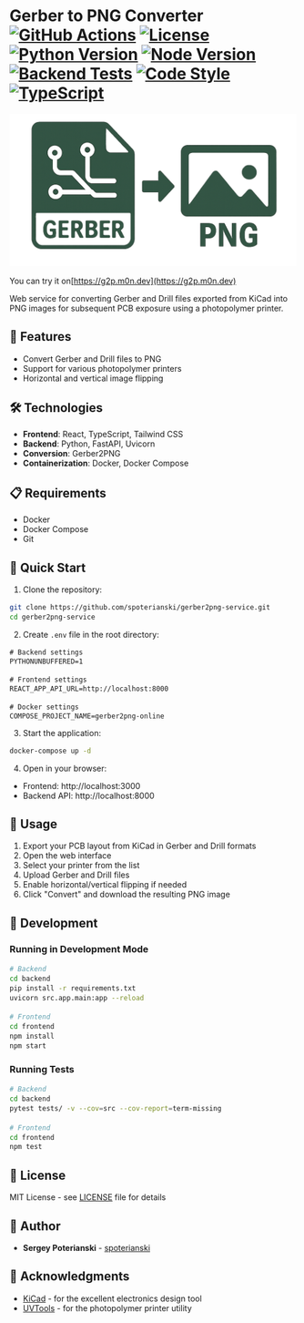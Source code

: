 # Gerber to PNG Converter [![GitHub Actions](https://img.shields.io/github/actions/workflow/status/spoterianski/gerber2png-service/deploy.yml?branch=main&style=flat-square)](https://github.com/spoterianski/gerber2png-service/actions) [![License](https://img.shields.io/github/license/spoterianski/gerber2png-service?style=flat-square)](LICENSE) [![Python Version](https://img.shields.io/badge/python-3.11-blue?style=flat-square)](https://www.python.org/downloads/) [![Node Version](https://img.shields.io/badge/node-18.x-green?style=flat-square)](https://nodejs.org/) [![Backend Tests](https://img.shields.io/badge/backend%20tests-passing-brightgreen?style=flat-square)](https://github.com/spoterianski/gerber2png-service/actions) [![Code Style](https://img.shields.io/badge/code%20style-black-black?style=flat-square)](https://github.com/psf/black) [![TypeScript](https://img.shields.io/badge/TypeScript-4.x-blue?style=flat-square)](https://www.typescriptlang.org/)

![Gerber to PNG Converter](./frontend/public/logo.png)

You can try it on[https://g2p.m0n.dev](https://g2p.m0n.dev)

Web service for converting Gerber and Drill files exported from KiCad into PNG images for subsequent PCB exposure using a photopolymer printer.

## 🚀 Features

- Convert Gerber and Drill files to PNG
- Support for various photopolymer printers
- Horizontal and vertical image flipping

## 🛠 Technologies

- **Frontend**: React, TypeScript, Tailwind CSS
- **Backend**: Python, FastAPI, Uvicorn
- **Conversion**: Gerber2PNG
- **Containerization**: Docker, Docker Compose

## 📋 Requirements

- Docker
- Docker Compose
- Git

## 🚀 Quick Start

1. Clone the repository:
```bash
git clone https://github.com/spoterianski/gerber2png-service.git
cd gerber2png-service
```

2. Create `.env` file in the root directory:
```env
# Backend settings
PYTHONUNBUFFERED=1

# Frontend settings
REACT_APP_API_URL=http://localhost:8000

# Docker settings
COMPOSE_PROJECT_NAME=gerber2png-online
```

3. Start the application:
```bash
docker-compose up -d
```

4. Open in your browser:
- Frontend: http://localhost:3000
- Backend API: http://localhost:8000

## 📝 Usage

1. Export your PCB layout from KiCad in Gerber and Drill formats
2. Open the web interface
3. Select your printer from the list
4. Upload Gerber and Drill files
5. Enable horizontal/vertical flipping if needed
6. Click "Convert" and download the resulting PNG image

## 🔧 Development

### Running in Development Mode

```bash
# Backend
cd backend
pip install -r requirements.txt
uvicorn src.app.main:app --reload

# Frontend
cd frontend
npm install
npm start
```

### Running Tests

```bash
# Backend
cd backend
pytest tests/ -v --cov=src --cov-report=term-missing

# Frontend
cd frontend
npm test
```

## 📄 License

MIT License - see [LICENSE](LICENSE) file for details

## 👥 Author

- **Sergey Poterianski** - [spoterianski](https://github.com/spoterianski)

## 🙏 Acknowledgments

- [KiCad](https://www.kicad.org/) - for the excellent electronics design tool
- [UVTools](https://github.com/sn4k3/UVtools) - for the photopolymer printer utility 